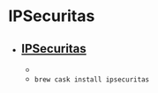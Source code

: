 # IPSecuritas
- [IPSecuritas](https://www.lobotomo.com/products/IPSecuritas/)
  - 
  - 
  - `brew cask install ipsecuritas`

